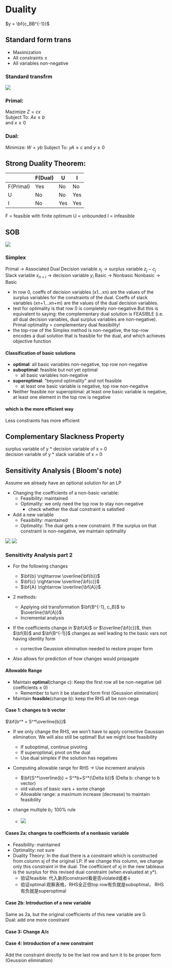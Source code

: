 # Duality
$y = \bf{c_BB^{-1}}$

## Standard form trans
+ Maximization
+ All constraints ≤
+ All variables non-negative

### Standard transfrm
![](imgs/standard_form_trans.png)

### Primal:
Mazimize $Z = cx$  
Subject To: $Ax \leq b$  
and $x \geq 0$
### Dual:
Minimize: $W = yb$
Subject To: $yA \geq c$
and $y \geq 0$

## Strong Duality Theorem:
|  |  F(Dual)   | U  |  I  |
|---- |  ----  | ----  | ---- |
| F(Primal) |  Yes   | No  |  No  |
| U |  No   | No |  Yes  |
| I |  No   | Yes  |  Yes  |

F = feasible with finite optimum
U = unbounded
I = infeasible

## SOB
![](imgs/SOB.png)


### Simplex
Primal  -> Associated Dual
Decision variable $x_j$ -> surplus variable $z_j-c_j$
Slack variable $x_{n+i}$ -> decision variable $y_i$
Basic -> Nonbasic
Nonbasic -> Basic

+ In row 0, coeffs of decision variables (x1…xn) are the values of the surplus variables for the constraints of the dual. Coeffs of slack variables (xn+1…xn+m) are the values of the dual decision variables.
+ test for optimality is that row 0 is completely non-negative.But this is equivalent to saying: the complementary dual solution is FEASIBLE (i.e. all dual decision variables, dual surplus variables are non-negative). Primal optimality = complementary dual feasibility!
+ the top-row of the Simplex method is non-negative, the top-row encodes a dual solution that is feasible for the dual, and which achieves objective function

#### Classification of basic solutions
+ **optimal**: all basic variables non-negative, top row non-negative
+ **suboptimal**: feasible but not yet optimal
  + all basic variables non-negative
+ **superoptimal**: "beyond optimality" and not feasible
  + at least one basic variable is negative, top row non-negative
+ Neither feasible nor superoptimal: at least one basic variable is negative, at least one element in the top row is negative

#### which is the more efficient way
Less constraints has more efficient

## Complementary Slackness Property
surplus variable of y * decision variable of x = 0  
decision variable of y * slack variable of x = 0

## Sensitivity Analysis ( Bloom's note)
Assume we already have an optional solution for an LP
+ Changing the coefficients of a non-basic variable:
  + Feasibility: maintained
  + Optimality: we only need the top row to stay non-negative
    + check whether the dual constraint is satisfied
+ Add a new variable
  + Feasibility: maintained
  + Optimality: The dual gets a new constraint. If the surplus on that constraint is non-negative, we maintain optimality

![](imgs/revised_tableau.png)
![](imgs/revised_final_tableau.png)

### Sensitivity Analysis part 2
+ For the following changes
  + $\bf{b} \rightarrow \overline{\bf{b}}$
  + $\bf{c} \rightarrow \overline{\bf{c}}$
  + $\bf{A} \rightarrow \overline{\bf{A}}$

+ 2 methods:
  + Applying old transformation $\bf{B^{-1}, c_B}$ to $\overline{\bf{A}}$
  + Incremental analysis
+ If the coefficients change in $\bf{A}$ or $\overline{\bf{c}}$, then $\bf{B}$ and $\bf{B^{-1}}$ changes as well leading to the basic vars not having identity form 
  + corrective Geussion elimination needed to restore proper form
+ Also allows for prediction of how changes would propagate

#### Allowable Range
+ Maintain **optimal**(change c): Keep the first row all be non-negative (all coefficients $\geq$ 0)
  + Remember to turn it be standard form first (Geussion elimination)
+ Maintain **feasible**(change b): keep the RHS all be non-nega

#### Case 1: changes to b vector
$\bf{b^* = S^*\overline{b}}$
+ If we only change the RHS, we won’t have to apply corrective Gaussian elimination. We will also still be optimal! But we might lose feasibility
  + If suboptimal, continue pivoting
  + If superoptimal, pivot on the dual
  + Use dual simplex if the solution has negatives

+ Computing allowable range for RHS -> Use increment analysis
  + $\bf{S^*\overline{b} = S^*b+S^*(\Delta b)}$ (Delta b: change to b vector)
  + old values of basic vars + some change
  + Allowable range: a maximum increase (decrease) to maintain feasibility

+ change multiple $b_i$: 100% rule
  + ![](imgs/100percent.png)

#### Cases 2a: changes to coefficients of a nonbasic variable
+ Feasibility: maintained
+ Optimality: not sure
+ Duality Theory: In the dual there is a constraint which is  constructed from column xj of the original LP. If we change  this column, we change only this constraint in the dual. The  coefficient of xj in the new tableaux is the surplus for this  revised dual constraint (when evaluated at y*).
  + 验证feasible: 代入新的constraint看是否violated或者↓
  + 验证optimal:观察表格，RHS全正但top row有负就是suboptimal， RHS有负就是superoptimal

#### Case 2b: Introduction of a new variable
Same as 2a, but the original coefficients of this new variable are 0.  
Dual: add one more constraint

#### Case 3: Change A/c

#### Case 4: Introduction of a new constraint
Add the constraint directly to be the last row and turn it to be proper form (Geussion elimination)